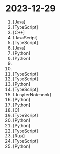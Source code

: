 # 2023-12-29

1. [](https://github.comundefined "locally hosted web application that allows you to perform various operations on PDF files") [Java]
2. [](https://github.comundefined "Print-friendly, minimalist CV page") [TypeScript]
3. [](https://github.comundefined "gpt4all: open-source LLM chatbots that you can run anywhere") [C++]
4. [](https://github.comundefined "An HTTP/1.1 client, written from scratch for Node.js") [JavaScript]
5. [](https://github.comundefined "Beautifully designed components that you can copy and paste into your apps. Accessible. Customizable. Open Source.") [TypeScript]
6. [](https://github.comundefined "Upserts, Deletes And Incremental Processing on Big Data.") [Java]
7. [](https://github.comundefined "A unified evaluation framework for large language models") [Python]
8. [](https://github.comundefined "GUI-focused roop") [Python]
9. [](https://github.comundefined "Learn how to design systems at scale and prepare for system design interviews") 
10. [](https://github.comundefined "A curated awesome list of lists of interview questions. Feel free to contribute! 🎓") 
11. [](https://github.comundefined "A small web app for watching movies and shows easily") [TypeScript]
12. [](https://github.comundefined "Debug remotely and easily like chrome devtools.") [TypeScript]
13. [](https://github.comundefined "ChatGLM3 series: Open Bilingual Chat LLMs | 开源双语对话语言模型") [Python]
14. [](https://github.comundefined "A modern react admin. It is based on react 18, vite and TypeScript. It's fast !") [TypeScript]
15. [](https://github.comundefined "🦖 𝗟𝗲𝗮𝗿𝗻 about 𝗟𝗟𝗠𝘀, 𝗟𝗟𝗠𝗢𝗽𝘀, and 𝘃𝗲𝗰𝘁𝗼𝗿 𝗗𝗕𝘀 for free by designing, training, and deploying a real-time financial advisor LLM system ~ 𝘴𝘰𝘶𝘳𝘤𝘦 𝘤𝘰𝘥𝘦 + 𝘷𝘪𝘥𝘦𝘰 & 𝘳𝘦𝘢𝘥𝘪𝘯𝘨 𝘮𝘢𝘵𝘦𝘳𝘪𝘢𝘭𝘴") [JupyterNotebook]
16. [](https://github.comundefined "StreamDiffusion: A Pipeline-Level Solution for Real-Time Interactive Generation") [Python]
17. [](https://github.comundefined "Official PyTorch implementation of TinySAM: Pushing the Envelope for Efficient Segment Anything Model") [Python]
18. [](https://github.comundefined "The Dom amongst the Flipper Zero Firmware. Give your Flipper the power and freedom it is really craving. Let it show you its true form. Dont delay, switch to the one and only true Master today!") [C]
19. [](https://github.comundefined "The instant on-demand atomic CSS engine.") [TypeScript]
20. [](https://github.comundefined "A Fundamental End-to-End Speech Recognition Toolkit and Open Source SOTA Pretrained Models.") [Python]
21. [](https://github.comundefined "Ruta de estudio basada en ejercicios de código semanales en 2024 de la comunidad MoureDev para aprender y practicar lógica usando cualquier lenguaje de programación.") [Python]
22. [](https://github.comundefined "🥳 A React components collection for Web3!") [TypeScript]
23. [](https://github.comundefined "CSVs sliced, diced & analyzed.") [Rust]
24. [](https://github.comundefined "The Intuitive Vue Framework.") [TypeScript]
25. [](https://github.comundefined "Emu Series: Generative Multimodal Models from BAAI") [Python]

